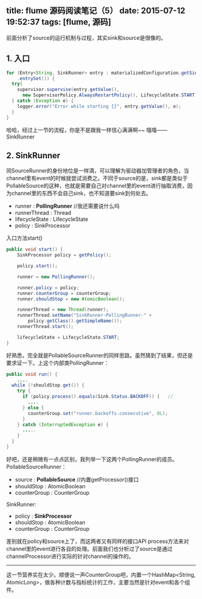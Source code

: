 title: flume 源码阅读笔记（5）
date: 2015-07-12 19:52:37
tags: [flume, 源码]
---
前面分析了source的运行机制与过程，其实sink和source是很像的。

## 1. 入口
```java
for (Entry<String, SinkRunner> entry : materializedConfiguration.getSinkRunners()
    .entrySet()) {
  try{
    supervisor.supervise(entry.getValue(),
      new SupervisorPolicy.AlwaysRestartPolicy(), LifecycleState.START);
  } catch (Exception e) {
    logger.error("Error while starting {}", entry.getValue(), e);
  }
}
```
哈哈，经过上一节的流程，你是不是跟我一样信心满满啊~~ 嘻嘻—— SinkRunner

## 2. SinkRunner
同SourceRunner的身份地位是一样滴，可以理解为驱动器加管理者的角色，当channel里有event的时候就尝试消费之。不同于source的是，sink都是类似于PollableSource的这种，也就是需要自己对channel里的event进行抽取消费，因为channel里的东西不会自己sink，也不知道要sink到何处去。

- runner : **PollingRunner**	//我还需要说什么吗
- runnerThread : Thread
- lifecycleState : LifecycleState
- policy : SinkProcessor

入口方法start()

```java
public void start() {
	SinkProcessor policy = getPolicy();

	policy.start();

	runner = new PollingRunner();

	runner.policy = policy;
	runner.counterGroup = counterGroup;
	runner.shouldStop = new AtomicBoolean();

	runnerThread = new Thread(runner);
	runnerThread.setName("SinkRunner-PollingRunner-" +
	    policy.getClass().getSimpleName());
	runnerThread.start();

	lifecycleState = LifecycleState.START;
}
```

好熟悉，完全就是PollableSourceRunner的同样思路。虽然猜到了结果，但还是要求证一下。上这个内部类PollingRunner：
```java
public void run() {
	....
  while (!shouldStop.get()) {
    try {
      if (policy.process().equals(Sink.Status.BACKOFF)) {	//
        ....
      } else {
        counterGroup.set("runner.backoffs.consecutive", 0L);
      }
    } catch (InterruptedException e) {
      .....
    }
  }
}
```
好吧，还是稍微有一点点区别，我列举一下这两个PollingRunner的成员。
PollableSourceRunner：

- source : **PollableSource**	//内置getProcessor()接口
- shouldStop : AtomicBoolean
- counterGroup : CounterGroup

SinkRunner:

- policy : **SinkProcessor**
- shouldStop : AtomicBoolean
- counterGroup : CounterGroup

差别就在policy和source上了，而这两者又有同样的接口API process方法来对channel里的event进行各自的处理。前面我们也分析过了source是通过channelProcessor进行实际的针对channel的操作的。


---
这一节营养实在太少。顺便说一声CounterGroup吧，内置一个HashMap<String, AtomicLong>，做各种计数与指标统计的工作，主要当然是针对event和各个组件。
